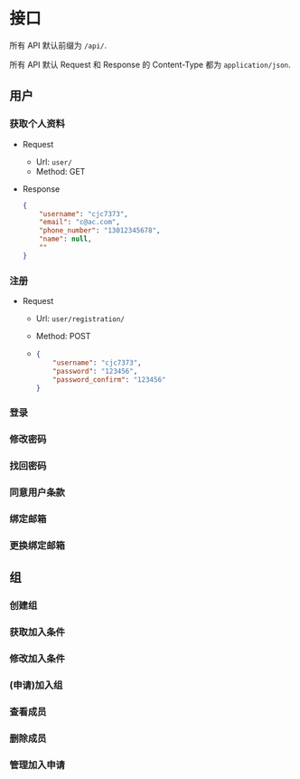 # 接口

所有 API 默认前缀为 `/api/`.

所有 API 默认 Request 和 Response 的 Content-Type 都为 `application/json`.

## 用户

### 获取个人资料

- Request

  - Url: `user/`
  - Method: GET

- Response

  ```json
  {
      "username": "cjc7373",
      "email": "c@ac.com",
      "phone_number": "13012345678",
      "name": null,
      ""
  }
  ```

### 注册

- Request

  - Url: `user/registration/`

  - Method: POST

  - ```json
    {
        "username": "cjc7373",
        "password": "123456",
        "password_confirm": "123456"
    }
    ```

    

### 登录

### 修改密码

### 找回密码

### 同意用户条款

### 绑定邮箱

### 更换绑定邮箱

## 组

### 创建组

### 获取加入条件

### 修改加入条件

### (申请)加入组

### 查看成员

### 删除成员

### 管理加入申请

